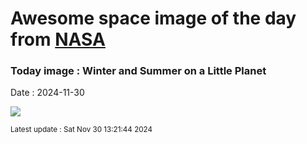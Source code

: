 
# Awesome space image of the day from [NASA](https://api.nasa.gov/)

### Today image : Winter and Summer on a Little Planet
Date : 2024-11-30

![](https://apod.nasa.gov/apod/image/2411/LittleplanetGalibier-CamilleNIEL1024.jpg)

<small>Latest update : Sat Nov 30 13:21:44 2024</small>
        